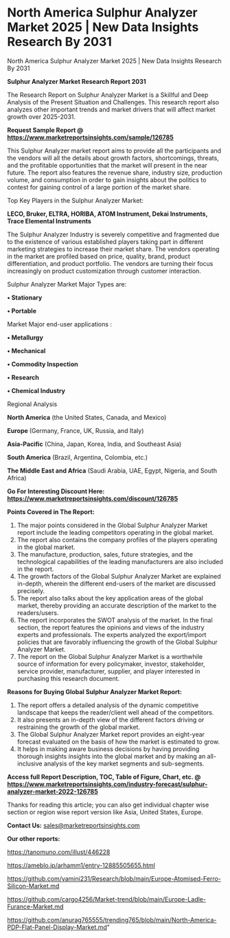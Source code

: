# North America Sulphur Analyzer Market 2025 | New Data Insights Research By 2031
North America Sulphur Analyzer Market 2025 | New Data Insights Research By 2031

<strong>Sulphur Analyzer Market Research Report 2031</strong>

The Research Report on Sulphur Analyzer Market is a Skillful and Deep Analysis of the Present Situation and Challenges. This research report also analyzes other important trends and market drivers that will affect market growth over 2025-2031.

<strong>Request Sample Report @ <a href=https://www.marketreportsinsights.com/sample/126785>https://www.marketreportsinsights.com/sample/126785</a></strong>

This Sulphur Analyzer market report aims to provide all the participants and the vendors will all the details about growth factors, shortcomings, threats, and the profitable opportunities that the market will present in the near future. The report also features the revenue share, industry size, production volume, and consumption in order to gain insights about the politics to contest for gaining control of a large portion of the market share.

Top Key Players in the Sulphur Analyzer Market:

<strong>LECO, Bruker, ELTRA, HORIBA, ATOM Instrument, Dekai Instruments, Trace Elemental Instruments</strong>

The Sulphur Analyzer Industry is severely competitive and fragmented due to the existence of various established players taking part in different marketing strategies to increase their market share. The vendors operating in the market are profiled based on price, quality, brand, product differentiation, and product portfolio. The vendors are turning their focus increasingly on product customization through customer interaction.

Sulphur Analyzer Market Major Types are:

<strong>• Stationary

• Portable</strong>

Market Major end-user applications :

<strong>• Metallurgy

• Mechanical

• Commodity Inspection

• Research

• Chemical Industry</strong>

Regional Analysis

</u><strong><b>North America</b></strong> (the United States, Canada, and Mexico)

<strong><b>Europe </b></strong>(Germany, France, UK, Russia, and Italy)

<strong><b>Asia-Pacific</b></strong> (China, Japan, Korea, India, and Southeast Asia)

<strong><b>South America</b></strong> (Brazil, Argentina, Colombia, etc.)

<strong><b>The Middle East and Africa</b></strong> (Saudi Arabia, UAE, Egypt, Nigeria, and South Africa)

<strong>Go For Interesting Discount Here: <a href=https://www.marketreportsinsights.com/discount/126785>https://www.marketreportsinsights.com/discount/126785</a></strong>

<strong>Points Covered in The Report:</strong>
<ol>
  <li>The major points considered in the Global Sulphur Analyzer Market report include the leading competitors operating in the global market.</li>
  <li>The report also contains the company profiles of the players operating in the global market.</li>
  <li>The manufacture, production, sales, future strategies, and the technological capabilities of the leading manufacturers are also included in the report.</li>
  <li>The growth factors of the Global Sulphur Analyzer Market are explained in-depth, wherein the different end-users of the market are discussed precisely.</li>
  <li>The report also talks about the key application areas of the global market, thereby providing an accurate description of the market to the readers/users.</li>
  <li>The report incorporates the SWOT analysis of the market. In the final section, the report features the opinions and views of the industry experts and professionals. The experts analyzed the export/import policies that are favorably influencing the growth of the Global Sulphur Analyzer Market.</li>
  <li>The report on the Global Sulphur Analyzer Market is a worthwhile source of information for every policymaker, investor, stakeholder, service provider, manufacturer, supplier, and player interested in purchasing this research document.</li>
</ol>
<strong>Reasons for Buying Global Sulphur Analyzer Market Report:</strong>

<ol>
  <li>The report offers a detailed analysis of the dynamic competitive landscape that keeps the reader/client well ahead of the competitors.</li>
  <li>It also presents an in-depth view of the different factors driving or restraining the growth of the global market.</li>
  <li>The Global Sulphur Analyzer Market report provides an eight-year forecast evaluated on the basis of how the market is estimated to grow.</li>
  <li>It helps in making aware business decisions by having providing thorough insights insights into the global market and by making an all-inclusive analysis of the key market segments and sub-segments.</li>
</ol>
<strong>Access full Report Description, TOC, Table of Figure, Chart, etc. @ <a href=https://www.marketreportsinsights.com/industry-forecast/sulphur-analyzer-market-2022-126785>https://www.marketreportsinsights.com/industry-forecast/sulphur-analyzer-market-2022-126785</a></strong>


Thanks for reading this article; you can also get individual chapter wise section or region wise report version like Asia, United States, Europe.

<strong>Contact Us:</strong>
sales@marketreportsinsights.com

<strong>Our other reports:</strong>

<a href=https://tanomuno.com/illust/446228>https://tanomuno.com/illust/446228</a>

<a href=https://ameblo.jp/arhamm1/entry-12885505655.html>https://ameblo.jp/arhamm1/entry-12885505655.html</a>

<a href=https://github.com/yamini231/Research/blob/main/Europe-Atomised-Ferro-Silicon-Market.md>https://github.com/yamini231/Research/blob/main/Europe-Atomised-Ferro-Silicon-Market.md</a>

<a href=https://github.com/cargo4256/Market-trend/blob/main/Europe-Ladle-Furance-Market.md>https://github.com/cargo4256/Market-trend/blob/main/Europe-Ladle-Furance-Market.md</a>

<a href=https://github.com/anurag765555/trending765/blob/main/North-America-PDP-Flat-Panel-Display-Market.md>https://github.com/anurag765555/trending765/blob/main/North-America-PDP-Flat-Panel-Display-Market.md</a>"
